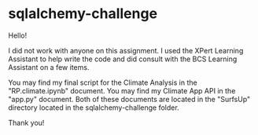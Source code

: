# sqlalchemy-challenge

Hello! 

I did not work with anyone on this assignment. 
I used the XPert Learning Assistant to help write the code and did consult with the BCS Learning Assistant on a few items. 

You may find my final script for the Climate Analysis in the "RP.climate.ipynb" document. 
You may find my Climate App API in the "app.py" document. 
Both of these documents are located in the "SurfsUp" directory located in the sqlalchemy-challenge folder. 

Thank you! 
